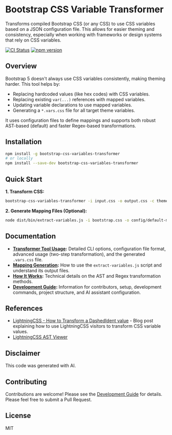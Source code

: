 # Bootstrap CSS Variable Transformer

Transforms compiled Bootstrap CSS (or any CSS) to use CSS variables based on a JSON configuration file. This allows for easier theming and consistency, especially when working with frameworks or design systems that rely on CSS variables.

[![CI Status](https://github.com/your-username/your-repo/actions/workflows/ci.yml/badge.svg)](https://github.com/your-username/your-repo/actions/workflows/ci.yml) <!-- Placeholder -->
[![npm version](https://badge.fury.io/js/your-package-name.svg)](https://badge.fury.io/js/your-package-name) <!-- Placeholder -->

## Overview

Bootstrap 5 doesn't always use CSS variables consistently, making theming harder. This tool helps by:

- Replacing hardcoded values (like hex codes) with CSS variables.
- Replacing existing `var(...)` references with mapped variables.
- Updating variable declarations to use mapped variables.
- Generating a `*.vars.css` file for all target theme variables.

It uses configuration files to define mappings and supports both robust AST-based (default) and faster Regex-based transformations.

## Installation

```bash
npm install -g bootstrap-css-variables-transformer
# or locally
npm install --save-dev bootstrap-css-variables-transformer
```

## Quick Start

**1. Transform CSS:**

```bash
bootstrap-css-variables-transformer -i input.css -o output.css -c theme-map.json
```

**2. Generate Mapping Files (Optional):**

```bash
node dist/bin/extract-variables.js -i bootstrap.css -o config/default-mapping.json
```

## Documentation

- **[Transformer Tool Usage](./docs/transformer-usage.md):** Detailed CLI options, configuration file format, advanced usage (two-step transformation), and the generated `.vars.css` file.
- **[Mapping Generation](./docs/mapping-generation.md):** How to use the `extract-variables.js` script and understand its output files.
- **[How It Works](./docs/how-it-works.md):** Technical details on the AST and Regex transformation methods.
- **[Development Guide](./docs/development.md):** Information for contributors, setup, development commands, project structure, and AI assistant configuration.

## References

- [LightningCSS - How to Transform a DashedIdent value](https://www.brocksi.net/blog/lightningcss-how-to-transform-a-dashedident/) - Blog post explaining how to use LightningCSS visitors to transform CSS variable values.
- [LightningCSS AST Viewer](https://lightningcss-ast-viewer.vercel.app/)

## Disclaimer

This code was generated with AI.

## Contributing

Contributions are welcome! Please see the [Development Guide](./docs/development.md) for details. Please feel free to submit a Pull Request.

## License

MIT
